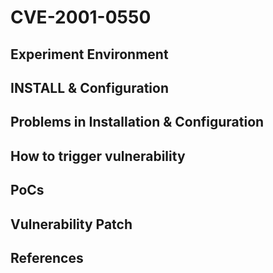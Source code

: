 # CVE-2001-0550

## Experiment Environment

## INSTALL & Configuration

## Problems in Installation & Configuration

## How to trigger vulnerability

## PoCs

## Vulnerability Patch

## References

